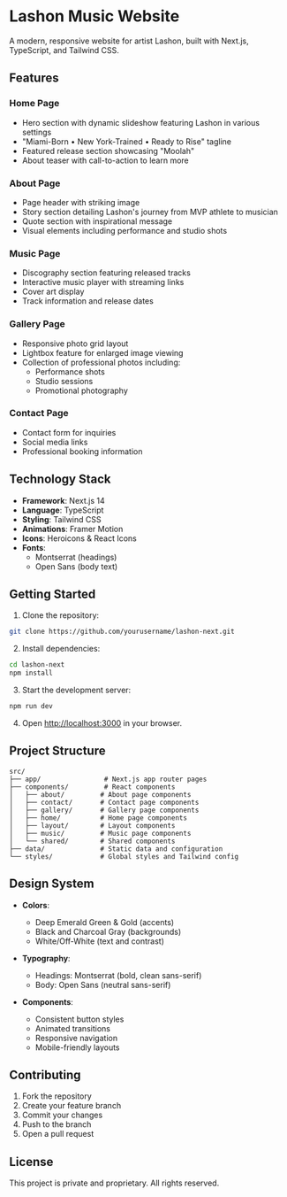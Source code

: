 # Lashon Music Website

A modern, responsive website for artist Lashon, built with Next.js, TypeScript, and Tailwind CSS.

## Features

### Home Page
- Hero section with dynamic slideshow featuring Lashon in various settings
- "Miami-Born • New York-Trained • Ready to Rise" tagline
- Featured release section showcasing "Moolah"
- About teaser with call-to-action to learn more

### About Page
- Page header with striking image
- Story section detailing Lashon's journey from MVP athlete to musician
- Quote section with inspirational message
- Visual elements including performance and studio shots

### Music Page
- Discography section featuring released tracks
- Interactive music player with streaming links
- Cover art display
- Track information and release dates

### Gallery Page
- Responsive photo grid layout
- Lightbox feature for enlarged image viewing
- Collection of professional photos including:
  - Performance shots
  - Studio sessions
  - Promotional photography

### Contact Page
- Contact form for inquiries
- Social media links
- Professional booking information

## Technology Stack

- **Framework**: Next.js 14
- **Language**: TypeScript
- **Styling**: Tailwind CSS
- **Animations**: Framer Motion
- **Icons**: Heroicons & React Icons
- **Fonts**: 
  - Montserrat (headings)
  - Open Sans (body text)

## Getting Started

1. Clone the repository:
```bash
git clone https://github.com/yourusername/lashon-next.git
```

2. Install dependencies:
```bash
cd lashon-next
npm install
```

3. Start the development server:
```bash
npm run dev
```

4. Open [http://localhost:3000](http://localhost:3000) in your browser.

## Project Structure

```
src/
├── app/                # Next.js app router pages
├── components/         # React components
│   ├── about/         # About page components
│   ├── contact/       # Contact page components
│   ├── gallery/       # Gallery page components
│   ├── home/          # Home page components
│   ├── layout/        # Layout components
│   ├── music/         # Music page components
│   └── shared/        # Shared components
├── data/              # Static data and configuration
└── styles/            # Global styles and Tailwind config
```

## Design System

- **Colors**:
  - Deep Emerald Green & Gold (accents)
  - Black and Charcoal Gray (backgrounds)
  - White/Off-White (text and contrast)

- **Typography**:
  - Headings: Montserrat (bold, clean sans-serif)
  - Body: Open Sans (neutral sans-serif)

- **Components**:
  - Consistent button styles
  - Animated transitions
  - Responsive navigation
  - Mobile-friendly layouts

## Contributing

1. Fork the repository
2. Create your feature branch
3. Commit your changes
4. Push to the branch
5. Open a pull request

## License

This project is private and proprietary. All rights reserved.
